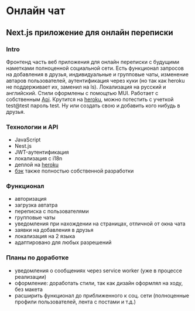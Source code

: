 # Онлайн чат

## Next.js приложение для онлайн переписки

### Intro

Фронтенд часть веб приложения для онлайн переписки с будущими наметками полноценной социальной сети. Есть функционал запросов на добавления в друзья, индивидуальные и групповые чаты, изменение автаров пользователей, аутентификация через куки (но так как heroku не поддерживает их, заменил на ls). Локализация на русский и английский. Стили оформлены с помощтью MUI. Работает с собственным [Api](https://github.com/rachkovartem/nest.js-chat-server).
Крутится на [heroku](https://nextchat-app.herokuapp.com/), можно потестить с учеткой test@test пароль test. Ну или создать свою и добавить кого нибудь в друзья.

### Технологии и API

* JavaScript
* Nest.js
* JWT-аутентификация
* локализация с i18n
* деплой на [heroku](https://nextchat-app.herokuapp.com/)
* [бэк](https://github.com/rachkovartem/nest.js-chat-server) также полностью собственной разработки

### Функционал

* авторизация
* загрузка автатра
* переписка с пользователями 
* групповые чаты
* уведомления при нахождении на страницах, отличной от окна чата
* заявки на добавления в друзья
* локализация на 2 языка
* адаптировано для любых разрешений

### Планы по доработке

* уведомления о сообщениях через service worker (уже в процессе реализации)
* оформление: доработать стили, так как дизайн оформлял на ходу, без макета
* расширить функционал до приближенного к соц. сети (полноценные профили пользователей, лента с постами и т.д.)
